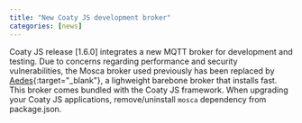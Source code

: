 ```yaml
---
title: "New Coaty JS development broker"
categories: [news]
---
```


Coaty JS release [1.6.0] integrates a new MQTT broker for development and
testing. Due to concerns regarding performance and security vulnerabilities, the
Mosca broker used previously has been replaced by
[Aedes](https://www.npmjs.com/package/aedes){:target="_blank"}, a lighweight
barebone broker that installs fast. This broker comes bundled with the Coaty JS
framework. When upgrading your Coaty JS applications, remove/uninstall `mosca`
dependency from package.json.
